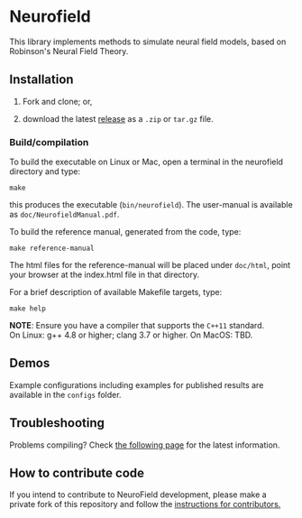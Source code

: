 # Neurofield

This library implements methods to simulate neural field models,
based on Robinson's Neural Field Theory.


## Installation

1. Fork and clone; or,

2. download the latest [release](https://github.com/BrainDynamicsUSYD/neurofield/releases) as a `.zip` or `tar.gz` file.

### Build/compilation

To build the executable on Linux or Mac, open a terminal in the neurofield directory and type:

    make

this produces the executable (`bin/neurofield`). The user-manual is available as `doc/NeurofieldManual.pdf`.

To build the reference manual, generated from the code, type:

    make reference-manual

The html files for the reference-manual will be placed under `doc/html`, point your browser at the index.html file in that directory.

For a brief description of available Makefile targets, type:

    make help



**NOTE**: Ensure you have a compiler that supports the `C++11` standard.  
On Linux: g++ 4.8 or higher; clang 3.7 or higher.
On MacOS: TBD.

## Demos

Example configurations including examples for published results are available in the `configs` folder.

## Troubleshooting

Problems compiling? Check [the following page](https://github.com/BrainDynamicsUSYD/neurofield/wiki/Troubleshooting) for the latest information.

## How to contribute code

If you intend to contribute to NeuroField development, please make a private fork of this repository and follow the [instructions for contributors.](https://github.com/BrainDynamicsUSYD/neurofield/wiki/How-to-contribute-code-to-NeuroField)
